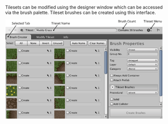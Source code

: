 Tilesets can be modified using the designer window which can be accessed via the brush
palette. Tileset brushes can be created using this interface.

![Designer window with tileset selected.](../img/ui/tileset-designer-window.png)
